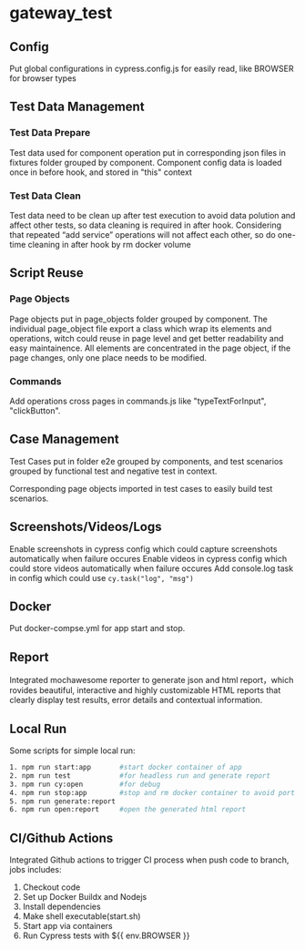 # gateway_test

## Config
Put global configurations in cypress.config.js for easily read, like BROWSER for browser types

## Test Data Management

### Test Data Prepare
Test data used for component operation put in corresponding json files in fixtures folder grouped by component.
Component config data is loaded once in before hook, and stored in "this" context

### Test Data Clean
Test data need to be clean up after test execution to avoid data polution and affect other tests, so data cleaning is required in after hook. 
Considering that repeated “add service” operations will not affect each other, so do one-time cleaning in after hook by rm docker volume

## Script Reuse
### Page Objects
Page objects put in page_objects folder grouped by component. The individual page_object file export a class which wrap its elements and operations, witch could reuse in page level and get better readability and easy maintainence.
All elements are concentrated in the page object, if the page changes, only one place needs to be modified.

### Commands
Add operations cross pages in commands.js like "typeTextForInput", "clickButton".

## Case Management
Test Cases put in folder e2e grouped by components, and test scenarios grouped by functional test and negative test in context.

Corresponding page objects imported in test cases to easily build test scenarios.

## Screenshots/Videos/Logs
Enable screenshots in cypress config which could capture screenshots automatically when failure occures
Enable videos in cypress config which could store videos automatically when failure occures
Add console.log task in config which could use `cy.task("log", "msg")`


## Docker
Put docker-compse.yml for app start and stop.

## Report
Integrated mochawesome reporter to generate json and html report，which rovides beautiful, interactive and highly customizable HTML reports that clearly display test results, error details and contextual information.

## Local Run
Some scripts for simple local run:
```bash
1. npm run start:app       #start docker container of app
2. npm run test            #for headless run and generate report
3. npm run cy:open         #for debug
4. npm run stop:app        #stop and rm docker container to avoid port conflict
5. npm run generate:report
6. npm run open:report     #open the generated html report
```

## CI/Github Actions
Integrated Github actions to trigger CI process when push code to branch, jobs includes:
1. Checkout code
2. Set up Docker Buildx and Nodejs
3. Install dependencies 
4. Make shell executable(start.sh)
5. Start app via containers
6. Run Cypress tests with ${{ env.BROWSER }}
